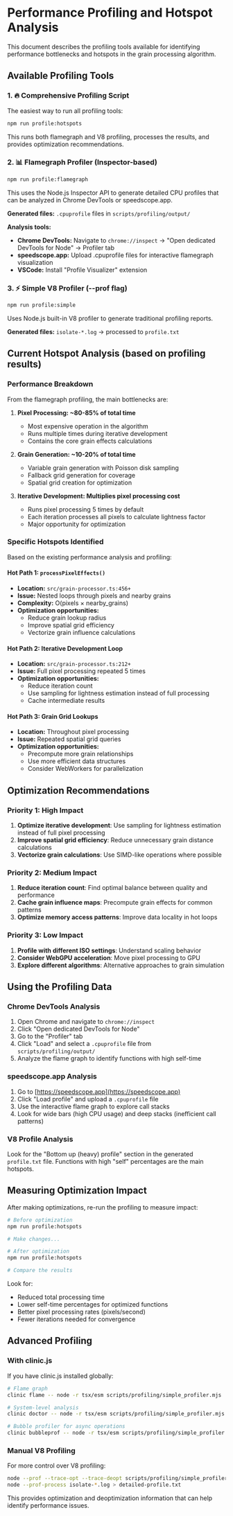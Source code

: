 # Performance Profiling and Hotspot Analysis

This document describes the profiling tools available for identifying performance bottlenecks and hotspots in the grain processing algorithm.

## Available Profiling Tools

### 1. 🔥 Comprehensive Profiling Script

The easiest way to run all profiling tools:

```bash
npm run profile:hotspots
```

This runs both flamegraph and V8 profiling, processes the results, and provides optimization recommendations.

### 2. 📊 Flamegraph Profiler (Inspector-based)

```bash
npm run profile:flamegraph
```

This uses the Node.js Inspector API to generate detailed CPU profiles that can be analyzed in Chrome DevTools or speedscope.app.

**Generated files:** `.cpuprofile` files in `scripts/profiling/output/`

**Analysis tools:**

- **Chrome DevTools:** Navigate to `chrome://inspect` → "Open dedicated DevTools for Node" → Profiler tab
- **speedscope.app:** Upload .cpuprofile files for interactive flamegraph visualization
- **VSCode:** Install "Profile Visualizer" extension

### 3. ⚡ Simple V8 Profiler (--prof flag)

```bash
npm run profile:simple
```

Uses Node.js built-in V8 profiler to generate traditional profiling reports.

**Generated files:** `isolate-*.log` → processed to `profile.txt`

## Current Hotspot Analysis (based on profiling results)

### Performance Breakdown

From the flamegraph profiling, the main bottlenecks are:

1. **Pixel Processing: ~80-85% of total time**
   - Most expensive operation in the algorithm
   - Runs multiple times during iterative development
   - Contains the core grain effects calculations

2. **Grain Generation: ~10-20% of total time**
   - Variable grain generation with Poisson disk sampling
   - Fallback grid generation for coverage
   - Spatial grid creation for optimization

3. **Iterative Development: Multiplies pixel processing cost**
   - Runs pixel processing 5 times by default
   - Each iteration processes all pixels to calculate lightness factor
   - Major opportunity for optimization

### Specific Hotspots Identified

Based on the existing performance analysis and profiling:

#### Hot Path 1: `processPixelEffects()`

- **Location:** `src/grain-processor.ts:456+`
- **Issue:** Nested loops through pixels and nearby grains
- **Complexity:** O(pixels × nearby_grains)
- **Optimization opportunities:**
  - Reduce grain lookup radius
  - Improve spatial grid efficiency
  - Vectorize grain influence calculations

#### Hot Path 2: Iterative Development Loop

- **Location:** `src/grain-processor.ts:212+`
- **Issue:** Full pixel processing repeated 5 times
- **Optimization opportunities:**
  - Reduce iteration count
  - Use sampling for lightness estimation instead of full processing
  - Cache intermediate results

#### Hot Path 3: Grain Grid Lookups

- **Location:** Throughout pixel processing
- **Issue:** Repeated spatial grid queries
- **Optimization opportunities:**
  - Precompute more grain relationships
  - Use more efficient data structures
  - Consider WebWorkers for parallelization

## Optimization Recommendations

### Priority 1: High Impact

1. **Optimize iterative development**: Use sampling for lightness estimation instead of full pixel processing
2. **Improve spatial grid efficiency**: Reduce unnecessary grain distance calculations
3. **Vectorize grain calculations**: Use SIMD-like operations where possible

### Priority 2: Medium Impact

1. **Reduce iteration count**: Find optimal balance between quality and performance
2. **Cache grain influence maps**: Precompute grain effects for common patterns
3. **Optimize memory access patterns**: Improve data locality in hot loops

### Priority 3: Low Impact

1. **Profile with different ISO settings**: Understand scaling behavior
2. **Consider WebGPU acceleration**: Move pixel processing to GPU
3. **Explore different algorithms**: Alternative approaches to grain simulation

## Using the Profiling Data

### Chrome DevTools Analysis

1. Open Chrome and navigate to `chrome://inspect`
2. Click "Open dedicated DevTools for Node"
3. Go to the "Profiler" tab
4. Click "Load" and select a `.cpuprofile` file from `scripts/profiling/output/`
5. Analyze the flame graph to identify functions with high self-time

### speedscope.app Analysis

1. Go to [https://speedscope.app](https://speedscope.app)
2. Click "Load profile" and upload a `.cpuprofile` file
3. Use the interactive flame graph to explore call stacks
4. Look for wide bars (high CPU usage) and deep stacks (inefficient call patterns)

### V8 Profile Analysis

Look for the "Bottom up (heavy) profile" section in the generated `profile.txt` file. Functions with high "self" percentages are the main hotspots.

## Measuring Optimization Impact

After making optimizations, re-run the profiling to measure impact:

```bash
# Before optimization
npm run profile:hotspots

# Make changes...

# After optimization
npm run profile:hotspots

# Compare the results
```

Look for:

- Reduced total processing time
- Lower self-time percentages for optimized functions
- Better pixel processing rates (pixels/second)
- Fewer iterations needed for convergence

## Advanced Profiling

### With clinic.js

If you have clinic.js installed globally:

```bash
# Flame graph
clinic flame -- node -r tsx/esm scripts/profiling/simple_profiler.mjs

# System-level analysis
clinic doctor -- node -r tsx/esm scripts/profiling/simple_profiler.mjs

# Bubble profiler for async operations
clinic bubbleprof -- node -r tsx/esm scripts/profiling/simple_profiler.mjs
```

### Manual V8 Profiling

For more control over V8 profiling:

```bash
node --prof --trace-opt --trace-deopt scripts/profiling/simple_profiler.mjs
node --prof-process isolate-*.log > detailed-profile.txt
```

This provides optimization and deoptimization information that can help identify performance issues.
